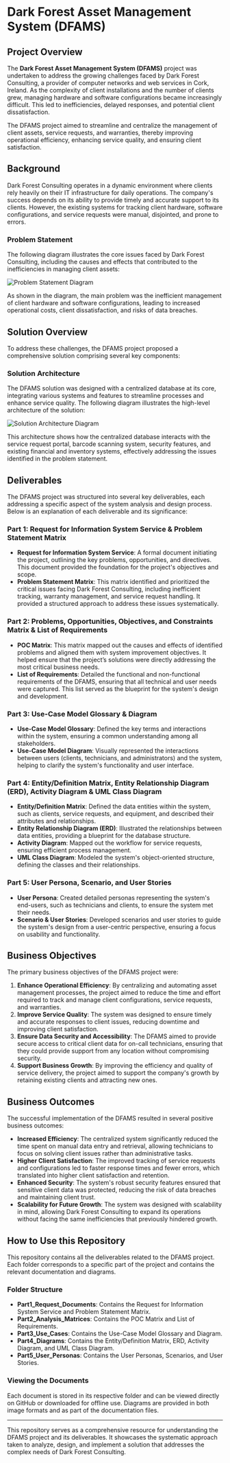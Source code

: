 # Dark Forest Asset Management System (DFAMS)

## Project Overview

The **Dark Forest Asset Management System (DFAMS)** project was undertaken to address the growing challenges faced by Dark Forest Consulting, a provider of computer networks and web services in Cork, Ireland. As the complexity of client installations and the number of clients grew, managing hardware and software configurations became increasingly difficult. This led to inefficiencies, delayed responses, and potential client dissatisfaction. 

The DFAMS project aimed to streamline and centralize the management of client assets, service requests, and warranties, thereby improving operational efficiency, enhancing service quality, and ensuring client satisfaction.

## Background

Dark Forest Consulting operates in a dynamic environment where clients rely heavily on their IT infrastructure for daily operations. The company's success depends on its ability to provide timely and accurate support to its clients. However, the existing systems for tracking client hardware, software configurations, and service requests were manual, disjointed, and prone to errors. 

### Problem Statement

The following diagram illustrates the core issues faced by Dark Forest Consulting, including the causes and effects that contributed to the inefficiencies in managing client assets:

![Problem Statement Diagram](path_to_problem_statement_diagram.png)

As shown in the diagram, the main problem was the inefficient management of client hardware and software configurations, leading to increased operational costs, client dissatisfaction, and risks of data breaches.

## Solution Overview

To address these challenges, the DFAMS project proposed a comprehensive solution comprising several key components:

### Solution Architecture

The DFAMS solution was designed with a centralized database at its core, integrating various systems and features to streamline processes and enhance service quality. The following diagram illustrates the high-level architecture of the solution:

![Solution Architecture Diagram](path_to_solution_architecture_diagram.png)

This architecture shows how the centralized database interacts with the service request portal, barcode scanning system, security features, and existing financial and inventory systems, effectively addressing the issues identified in the problem statement.

## Deliverables

The DFAMS project was structured into several key deliverables, each addressing a specific aspect of the system analysis and design process. Below is an explanation of each deliverable and its significance:

### Part 1: Request for Information System Service & Problem Statement Matrix
- **Request for Information System Service**: A formal document initiating the project, outlining the key problems, opportunities, and directives. This document provided the foundation for the project's objectives and scope.
- **Problem Statement Matrix**: This matrix identified and prioritized the critical issues facing Dark Forest Consulting, including inefficient tracking, warranty management, and service request handling. It provided a structured approach to address these issues systematically.

### Part 2: Problems, Opportunities, Objectives, and Constraints Matrix & List of Requirements
- **POC Matrix**: This matrix mapped out the causes and effects of identified problems and aligned them with system improvement objectives. It helped ensure that the project’s solutions were directly addressing the most critical business needs.
- **List of Requirements**: Detailed the functional and non-functional requirements of the DFAMS, ensuring that all technical and user needs were captured. This list served as the blueprint for the system's design and development.

### Part 3: Use-Case Model Glossary & Diagram
- **Use-Case Model Glossary**: Defined the key terms and interactions within the system, ensuring a common understanding among all stakeholders.
- **Use-Case Model Diagram**: Visually represented the interactions between users (clients, technicians, and administrators) and the system, helping to clarify the system's functionality and user interface.

### Part 4: Entity/Definition Matrix, Entity Relationship Diagram (ERD), Activity Diagram & UML Class Diagram
- **Entity/Definition Matrix**: Defined the data entities within the system, such as clients, service requests, and equipment, and described their attributes and relationships.
- **Entity Relationship Diagram (ERD)**: Illustrated the relationships between data entities, providing a blueprint for the database structure.
- **Activity Diagram**: Mapped out the workflow for service requests, ensuring efficient process management.
- **UML Class Diagram**: Modeled the system's object-oriented structure, defining the classes and their relationships.

### Part 5: User Persona, Scenario, and User Stories
- **User Persona**: Created detailed personas representing the system's end-users, such as technicians and clients, to ensure the system met their needs.
- **Scenario & User Stories**: Developed scenarios and user stories to guide the system's design from a user-centric perspective, ensuring a focus on usability and functionality.

## Business Objectives

The primary business objectives of the DFAMS project were:
1. **Enhance Operational Efficiency**: By centralizing and automating asset management processes, the project aimed to reduce the time and effort required to track and manage client configurations, service requests, and warranties.
2. **Improve Service Quality**: The system was designed to ensure timely and accurate responses to client issues, reducing downtime and improving client satisfaction.
3. **Ensure Data Security and Accessibility**: The DFAMS aimed to provide secure access to critical client data for on-call technicians, ensuring that they could provide support from any location without compromising security.
4. **Support Business Growth**: By improving the efficiency and quality of service delivery, the project aimed to support the company's growth by retaining existing clients and attracting new ones.

## Business Outcomes

The successful implementation of the DFAMS resulted in several positive business outcomes:
- **Increased Efficiency**: The centralized system significantly reduced the time spent on manual data entry and retrieval, allowing technicians to focus on solving client issues rather than administrative tasks.
- **Higher Client Satisfaction**: The improved tracking of service requests and configurations led to faster response times and fewer errors, which translated into higher client satisfaction and retention.
- **Enhanced Security**: The system's robust security features ensured that sensitive client data was protected, reducing the risk of data breaches and maintaining client trust.
- **Scalability for Future Growth**: The system was designed with scalability in mind, allowing Dark Forest Consulting to expand its operations without facing the same inefficiencies that previously hindered growth.

## How to Use this Repository

This repository contains all the deliverables related to the DFAMS project. Each folder corresponds to a specific part of the project and contains the relevant documentation and diagrams.

### Folder Structure
- **Part1_Request_Documents**: Contains the Request for Information System Service and Problem Statement Matrix.
- **Part2_Analysis_Matrices**: Contains the POC Matrix and List of Requirements.
- **Part3_Use_Cases**: Contains the Use-Case Model Glossary and Diagram.
- **Part4_Diagrams**: Contains the Entity/Definition Matrix, ERD, Activity Diagram, and UML Class Diagram.
- **Part5_User_Personas**: Contains the User Personas, Scenarios, and User Stories.

### Viewing the Documents
Each document is stored in its respective folder and can be viewed directly on GitHub or downloaded for offline use. Diagrams are provided in both image formats and as part of the documentation files.

---

This repository serves as a comprehensive resource for understanding the DFAMS project and its deliverables. It showcases the systematic approach taken to analyze, design, and implement a solution that addresses the complex needs of Dark Forest Consulting.
